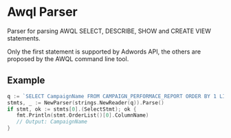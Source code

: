 # Awql Parser

 Parser for parsing AWQL SELECT, DESCRIBE, SHOW and CREATE VIEW statements.
 
 Only the first statement is supported by Adwords API, the others are proposed by the AWQL command line tool.
 
## Example
 
 ```go
 q := `SELECT CampaignName FROM CAMPAIGN_PERFORMACE_REPORT ORDER BY 1 LIMIT 5\G`
stmts, _ := NewParser(strings.NewReader(q)).Parse()
if stmt, ok := stmts[0].(SelectStmt); ok {
    fmt.Println(stmt.OrderList()[0].ColumnName)
    // Output: CampaignName
}
 ```